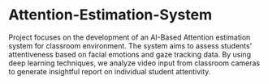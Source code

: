 # Attention-Estimation-System

Project focuses on the development of an AI-Based Attention estimation system for classroom environment. The system aims to assess students' attentiveness based on facial emotions and gaze tracking data. By using deep learning techniques, we analyze video input from classroom cameras to generate insightful report on individual student attentivity. 
